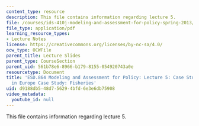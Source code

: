 ```yaml
---
content_type: resource
description: This file contains information regarding lecture 5.
file: /courses/ids-410j-modeling-and-assessment-for-policy-spring-2013/d9188db548d756294bfd6e3e6db75908_MITESD_864S13_lecture5.pdf
file_type: application/pdf
learning_resource_types:
- Lecture Notes
license: https://creativecommons.org/licenses/by-nc-sa/4.0/
ocw_type: OCWFile
parent_title: Lecture Slides
parent_type: CourseSection
parent_uid: 561b78e6-8966-b179-8155-054920743a0e
resourcetype: Document
title: 'ESD.864 Modeling and Assessment for Policy: Lecture 5: Case Study: Acid Rain
  in Europe Case Study: Fisheries'
uid: d9188db5-48d7-5629-4bfd-6e3e6db75908
video_metadata:
  youtube_id: null
---
```

This file contains information regarding lecture 5.